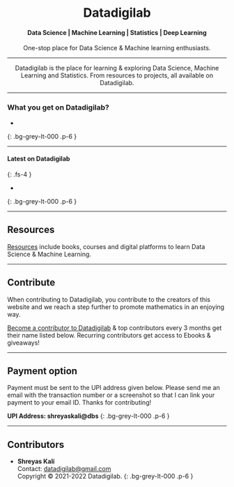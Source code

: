 
<h1 align="center"><strong> Datadigilab </strong></h1>

<h4 align="center">Data Science | Machine Learning | Statistics | Deep Learning</h4>
<p align="center">One-stop place for Data Science & Machine learning enthusiasts.</p>

---

<p align="center">Datadigilab is the place for learning & exploring Data Science, Machine Learning and Statistics. From resources to projects, all available on Datadigilab.</p>

---

### What you get on <b>Datadigilab</b>?

- 
{: .bg-grey-lt-000 .p-6 }

---

#### Latest on <b>Datadigilab</b>
{: .fs-4 }

- 
{: .bg-grey-lt-000 .p-6 }

---

## Resources
[Resources](https://datadigilab.github.io/docs/resources) include books, courses and digital platforms to learn Data Science & Machine Learning.

---

## Contribute

When contributing to Datadigilab, you contribute to the creators of this website and we reach a step further to promote mathematics in an enjoying way.

[Become a contributor to Datadigilab](https://datadigilab.github.io/docs/contribute) & top contributors every 3 months get their name listed below. Recurring contributors get access to Ebooks & giveaways!

---

## Payment option
Payment must be sent to the UPI address given below. Please send me an email with the transaction number or a screenshot so that I can link your payment to your email ID. Thanks for contributing!

**UPI Address: shreyaskali@dbs**
{: .bg-grey-lt-000 .p-6 }

---

## Contributors

- **Shreyas Kali** <br>
Contact: datadigilab@gmail.com <br> Copyright &copy; 2021-2022 Datadigilab.
{: .bg-grey-lt-000 .p-6 }
